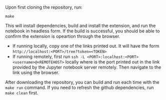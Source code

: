 Upon first cloning the repository, run:

`make`

This will install dependencies, build and install the extension, and run the notebook in headless form. If the build is successful, you should be able to confirm the extension is opeartion through the browser.

- If running locally, copy one of the links printed out. It will have the form `http://localhost:<PORT>/tree?token=<TOKEN>`
- If running remotely, first run `ssh -L <PORT>:localhost:<PORT> <username>@<REMOTEHOST>` locally where <PORT> is the port printed out in the link provided by the Jupyter notebook server remotely. Then navigate to the link using the browser. 


After downloading the repository, you can build and run each time with the `make run` command. If you need to refresh the github dependencies, run `make clean` first.

